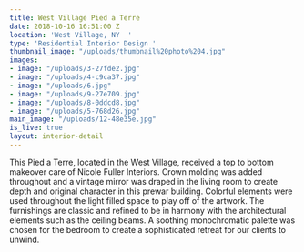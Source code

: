 ```yaml
---
title: West Village Pied a Terre
date: 2018-10-16 16:51:00 Z
location: 'West Village, NY  '
type: 'Residential Interior Design '
thumbnail_image: "/uploads/thumbnail%20photo%204.jpg"
images:
- image: "/uploads/3-27fde2.jpg"
- image: "/uploads/4-c9ca37.jpg"
- image: "/uploads/6.jpg"
- image: "/uploads/9-27e709.jpg"
- image: "/uploads/8-0ddcd8.jpg"
- image: "/uploads/5-768d26.jpg"
main_image: "/uploads/12-48e35e.jpg"
is_live: true
layout: interior-detail
---
```


This Pied a Terre, located in the West Village, received a top to bottom makeover care of Nicole Fuller Interiors. Crown molding was added throughout and a vintage mirror was draped in the living room to create depth and original character in this prewar building. Colorful elements were used throughout the light filled space to play off of the artwork. The furnishings are classic and refined to be in harmony with the architectural elements such as the ceiling beams. A soothing monochromatic palette was chosen for the bedroom to create a sophisticated retreat for our clients to unwind.